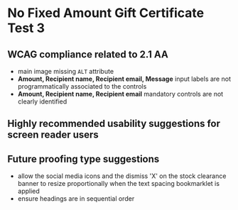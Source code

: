 # No Fixed Amount Gift Certificate Test 3
## WCAG compliance related to 2.1 AA
- main image missing `ALT` attribute
- **Amount, Recipient name, Recipient email, Message** input labels are not programmatically associated to the controls
- **Amount, Recipient name, Recipient email** mandatory controls are not clearly identified
## Highly recommended usability suggestions for screen reader users
## Future proofing type suggestions
- allow the social media icons and the dismiss 'X' on the stock clearance banner to resize proportionally when the text spacing bookmarklet is applied
- ensure headings are in sequential order
